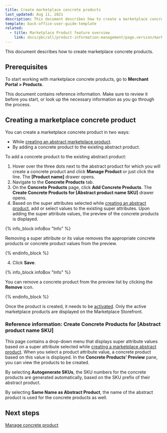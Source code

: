 ```yaml
---
title: Create marketplace concrete products
last_updated: Aug 11, 2021
description: This document describes how to create a marketplace concrete product in the Merchant Portal.
template: back-office-user-guide-template
related:
  - title: Marketplace Product feature overview
    link: docs/pbc/all/product-information-management/page.version/marketplace/marketplace-product-feature-overview.html
---
```


This document describes how to create marketplace concrete products.

## Prerequisites

To start working with marketplace concrete products, go to **Merchant Portal&nbsp;<span aria-label="and then">></span> Products**.

This document contains reference information. Make sure to review it before you start, or look up the necessary information as you go through the process.

## Creating a marketplace concrete product

You can create a marketplace concrete product in two ways:

- While [creating an abstract marketplace product](/docs/marketplace/user/merchant-portal-user-guides/{{page.version}}/products/abstract-products/creating-marketplace-abstract-product.html).
- By adding a concrete product to the existing abstract product.

To add a concrete product to the existing abstract product:
  1. Hover over the three dots next to the abstract product for which you will create a concrete product and click **Manage Product** or just click the line. The **[Product name]** drawer opens.
  2. Navigate to the **Concrete Products** tab.
  3. On the **Concrete Products** page, click **Add Concrete Products**. The **Create Concrete Products for [Abstract product name SKU]** drawer opens.
  4. Based on the super attributes selected while [creating an abstract product](/docs/marketplace/user/merchant-portal-user-guides/{{page.version}}/products/abstract-products/creating-marketplace-abstract-product.html), add or select values to the existing super attributes. Upon adding the super attribute values, the preview of the concrete products is displayed.

  {% info_block infoBox "Info" %}

  Removing a super attribute or its value removes the appropriate concrete products or concrete product values from the preview.

  {% endinfo_block %}

  4. Click **Save**.

  {% info_block infoBox "Info" %}

  You can remove a concrete product from the preview list by clicking the **Remove** icon.

  {% endinfo_block %}

Once the product is created, it needs to be [activated](/docs/marketplace/user/merchant-portal-user-guides/{{page.version}}/products/concrete-products/managing-marketplace-concrete-product.html#activating-and-deactivating-a-concrete-product). Only the active marketplace products are displayed on the Marketplace Storefront.

### Reference information: Create Concrete Products for [Abstract product name SKU]

This page contains a drop-down menu that displays super attribute values based on a super attribute selected while [creating a marketplace abstract product](/docs/marketplace/user/merchant-portal-user-guides/{{page.version}}/products/abstract-products/creating-marketplace-abstract-product.html). When you select a product attribute value, a concrete product based on this value is displayed. In the **Concrete Products’ Preview** pane, you can view the products to be created.

By selecting **Autogenerate SKUs**, the SKU numbers for the concrete products are generated automatically, based on the SKU prefix of their abstract product.

By selecting **Same Name as Abstract Product**, the name of the abstract product is used for the concrete products as well.


## Next steps

[Manage concrete product](/docs/marketplace/user/merchant-portal-user-guides/{{page.version}}/products/concrete-products/managing-marketplace-concrete-product.html)
